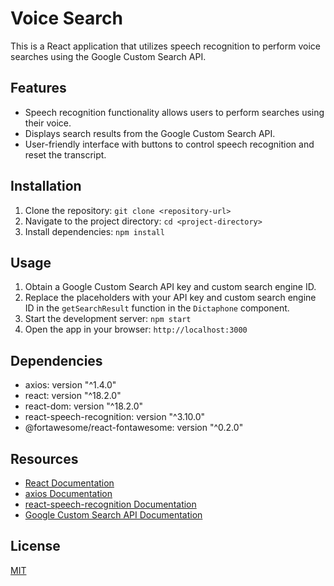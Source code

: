 # Voice Search

This is a React application that utilizes speech recognition to perform voice searches using the Google Custom Search API.

## Features

- Speech recognition functionality allows users to perform searches using their voice.
- Displays search results from the Google Custom Search API.
- User-friendly interface with buttons to control speech recognition and reset the transcript.

## Installation

1. Clone the repository: `git clone <repository-url>`
2. Navigate to the project directory: `cd <project-directory>`
3. Install dependencies: `npm install`

## Usage

1. Obtain a Google Custom Search API key and custom search engine ID.
2. Replace the placeholders with your API key and custom search engine ID in the `getSearchResult` function in the `Dictaphone` component.
3. Start the development server: `npm start`
4. Open the app in your browser: `http://localhost:3000`

## Dependencies

- axios: version "^1.4.0"
- react: version "^18.2.0"
- react-dom: version "^18.2.0"
- react-speech-recognition: version "^3.10.0"
- @fortawesome/react-fontawesome: version "^0.2.0"

## Resources

- [React Documentation](https://reactjs.org/docs)
- [axios Documentation](https://axios-http.com/docs/intro)
- [react-speech-recognition Documentation](https://www.npmjs.com/package/react-speech-recognition)
- [Google Custom Search API Documentation](https://developers.google.com/custom-search)

## License

[MIT](LICENSE)
